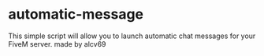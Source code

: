 # automatic-message
This simple script will allow you to launch automatic chat messages for your FiveM server.
made by alcv69

